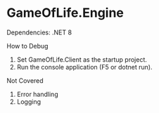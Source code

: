 # GameOfLife.Engine

Dependencies: .NET 8

How to Debug
1. Set GameOfLife.Client as the startup project.
2. Run the console application (F5 or dotnet run).

Not Covered
1. Error handling
2. Logging
